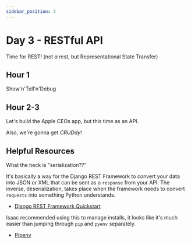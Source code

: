 ```yaml
---
sidebar_position: 3
---
```


# Day 3 - RESTful API

Time for REST! (not _a_ rest, but Representational State Transfer)

## Hour 1

Show'n'Tell'n'Debug

## Hour 2-3

Let's build the Apple CEOs app, but this time as an API.

Also, we're gonna get _CRUDdy_!

## Helpful Resources

What the heck is "serialization??"

It's basically a way for the Django REST Framework to convert your data into JSON or XML that can be sent as a `response` from your API. The inverse, deserialization, takes place when the framework needs to convert `requests` into something Python understands.

* [Django REST Framework Quickstart](https://www.django-rest-framework.org/tutorial/quickstart/#project-setup)

Isaac recommended using this to manage installs, it looks like it's much easier than jumping through `pip` and `pyenv` separately.

* [Pipenv](https://pypi.org/project/pipenv/)